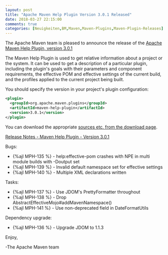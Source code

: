 ```yaml
---
layout: post
title: "Apache Maven Help Plugin Version 3.0.1 Released"
date: 2018-03-27 22:15:00
comments: true
categories: [Neuigkeiten,BM,Maven,Maven-Plugins,Maven-Plugin-Releases]
---
```

The Apache Maven team is pleased to announce the release of the 
[Apache Maven Help Plugin, version 3.0.1](https://maven.apache.org/plugins/maven-help-plugin/)

The Maven Help Plugin is used to get relative information about a project or
the system. It can be used to get a description of a particular plugin,
including the plugin's goals with their parameters and component requirements,
the effective POM and effective settings of the current build, and the profiles
applied to the current project being built.

You should specify the version in your project's plugin configuration:

``` xml
<plugin>
  <groupId>org.apache.maven.plugins</groupId>
  <artifactId>maven-help-plugin</artifactId>
  <version>3.0.1</version>
</plugin>
```

You can download the appropriate [sources etc. from the download page](https://maven.apache.org/plugins/maven-help-plugin/download.cgi).
 

<!-- more -->

[Release Notes - Maven Help Plugin - Version 3.0.1](https://issues.apache.org/jira/secure/ReleaseNote.jspa?projectId=12317522&version=12342960)

Bugs:

 * {%ajl MPH-135 %} - help:effective-pom crashes with NPE in multi module builds with -Doutput set
 * {%ajl MPH-139 %} - Invalid default namespace set for effective settings
 * {%ajl MPH-140 %} - Multiple XML declarations written

Tasks:

 * {%ajl MPH-137 %} - Use JDOM's PrettyFormatter throughout
 * {%ajl MPH-138 %} - Drop AbstractEffectiveMojo#addMavenNamespace()
 * {%ajl MPH-141 %} - Use non-deprecated field in DateFormatUtils

Dependency upgrade:

 * {%ajl MPH-136 %} - Upgrade JDOM to 1.1.3 

Enjoy,

-The Apache Maven team

